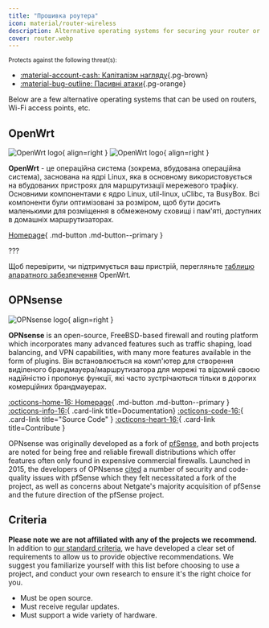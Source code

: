 ```yaml
---
title: "Прошивка роутера"
icon: material/router-wireless
description: Alternative operating systems for securing your router or Wi-Fi access point.
cover: router.webp
---
```


<small>Protects against the following threat(s):</small>

- [:material-account-cash: Капіталізм нагляду](basics/common-threats.md#surveillance-as-a-business-model ""){.pg-brown}
- [:material-bug-outline: Пасивні атаки](basics/common-threats.md#security-and-privacy ""){.pg-orange}

Below are a few alternative operating systems that can be used on routers, Wi-Fi access points, etc.

## OpenWrt

<div class="admonition recommendation" markdown>

![OpenWrt logo](assets/img/router/openwrt.svg#only-light){ align=right }
![OpenWrt logo](assets/img/router/openwrt-dark.svg#only-dark){ align=right }

**OpenWrt** - це операційна система (зокрема, вбудована операційна система), заснована на ядрі Linux, яка в основному використовується на вбудованих пристроях для маршрутизації мережевого трафіку. Основними компонентами є ядро Linux, util-linux, uClibc, та BusyBox. Всі компоненти були оптимізовані за розміром, щоб бути досить маленькими для розміщення в обмеженому сховищі і пам'яті, доступних в домашніх маршрутизаторах.

[Homepage](https://openwrt.org){ .md-button .md-button--primary }

???

</details>

</div>

Щоб перевірити, чи підтримується ваш пристрій, перегляньте [таблицю апаратного забезпечення](https://openwrt.org/toh/start) OpenWrt.

## OPNsense

<div class="admonition recommendation" markdown>

![OPNsense logo](assets/img/router/opnsense.svg){ align=right }

**OPNsense** is an open-source, FreeBSD-based firewall and routing platform which incorporates many advanced features such as traffic shaping, load balancing, and VPN capabilities, with many more features available in the form of plugins. Він встановлюється на комп'ютер для створення виділеного брандмауера/маршрутизатора для мережі та відомий своєю надійністю і пропонує функції, які часто зустрічаються тільки в дорогих комерційних брандмауерах.

[:octicons-home-16: Homepage](https://opnsense.org){ .md-button .md-button--primary }
[:octicons-info-16:](https://docs.opnsense.org/index.html){ .card-link title=Documentation}
[:octicons-code-16:](https://github.com/opnsense){ .card-link title="Source Code" }
[:octicons-heart-16:](https://opnsense.org/donate){ .card-link title=Contribute }

</details>

</div>

OPNsense was originally developed as a fork of [pfSense](https://en.wikipedia.org/wiki/PfSense), and both projects are noted for being free and reliable firewall distributions which offer features often only found in expensive commercial firewalls. Launched in 2015, the developers of OPNsense [cited](https://docs.opnsense.org/history/thefork.html) a number of security and code-quality issues with pfSense which they felt necessitated a fork of the project, as well as concerns about Netgate's majority acquisition of pfSense and the future direction of the pfSense project.

## Criteria

**Please note we are not affiliated with any of the projects we recommend.** In addition to [our standard criteria](about/criteria.md), we have developed a clear set of requirements to allow us to provide objective recommendations. We suggest you familiarize yourself with this list before choosing to use a project, and conduct your own research to ensure it's the right choice for you.

- Must be open source.
- Must receive regular updates.
- Must support a wide variety of hardware.
